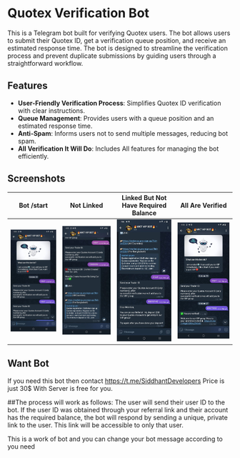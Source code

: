 # Quotex Verification Bot

This is a Telegram bot built for verifying Quotex users. The bot allows users to submit their Quotex ID, get a verification queue position, and receive an estimated response time. The bot is designed to streamline the verification process and prevent duplicate submissions by guiding users through a straightforward workflow.

## Features

- **User-Friendly Verification Process**: Simplifies Quotex ID verification with clear instructions.
- **Queue Management**: Provides users with a queue position and an estimated response time.
- **Anti-Spam**: Informs users not to send multiple messages, reducing bot spam.
- **All Verification It Will Do**: Includes All features for managing the bot efficiently.

## Screenshots

| Bot /start | Not Linked | Linked But Not Have Required Balance | All Are Verified  |
|---------------|---------------|----------------|----------------|
| ![Interface](screenshots/screen1.jpg) | ![Feedback](screenshots/screen2.jpg) | ![Queue Position](screenshots/screen4.jpg) | ![Admin Commands](screenshots/screen3.jpg) |

## Want Bot
If you need this bot then contact https://t.me/SiddhantDevelopers
Price is just 30$ With Server is free for you.

##The process will work as follows:
The user will send their user ID to the bot. If the user ID was obtained through your referral link and their account has the required balance, the bot will respond by sending a unique, private link to the user. This link will be accessible to only that user.

 This is a work of bot and you can change your bot message according to you need
